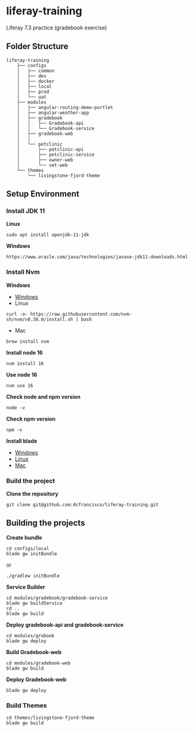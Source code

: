 # liferay-training
Liferay 7.3 practice (gradebook exercise)



## Folder Structure
```
liferay-training
    ├── configs
    │   ├── common
    │   ├── dev
    │   ├── docker
    │   ├── local
    │   ├── prod
    │   └── uat
    ├── modules
    │   ├── angular-routing-demo-portlet
    │   ├── angular-weather-app
    │   ├── gradebook
    │   │   ├── Gradebook-api 
    │   │   └── Gradebook-service 
    │   ├── gradebook-web
    │   │
    │   └── petclinic
    │       ├── petclinic-api 
    │       ├── petclinic-service 
    │       ├── owner-web 
    │       └── vet-web
    └── themes
        └── livingstone-fjord-theme
```

## Setup Environment

### Install JDK 11

__Linux__
```
sudo apt install openjdk-11-jdk
```
__Windows__
```
https://www.oracle.com/java/technologies/javase-jdk11-downloads.html
```

### Install Nvm

__Windows__

* [Windows](https://learn.microsoft.com/en-us/windows/dev-environment/javascript/nodejs-on-windows)
* Linux
```agsl
curl -o- https://raw.githubusercontent.com/nvm-sh/nvm/v0.38.0/install.sh | bash
```
* Mac
```
brew install nvm

```
__Install node 16__
```
nvm install 16  
```
__Use node 16__
```
nvm use 16
```
__Check node and npm version__
```
node -v

```
__Check npm version__
```
npm -v

```

__Install blade__

* [Windows](https://releases.liferay.com/tools/ide/3.9.8/LiferayWorkspace-202212271250-windows-installer.exe)
* [Linux](https://releases.liferay.com/tools/ide/3.9.8/LiferayWorkspace-202212271250-linux-x64-installer.run)
* [Mac](https://releases.liferay.com/tools/ide/3.9.8/LiferayWorkspace-202212271250-macosx-installer.dmg)

### Build the project

__Clone the repository__

```
git clone git@github.com:dcfrancisco/liferay-training.git
```

## Building the projects 
__Create bundle__

```
cd configs/local
blade gw initBundle
```
or
```
./gradlew initBundle
```

__Service Builder__

```
cd modules/gradebook/gradebook-service
blade gw buildService
cd ..
blade gw build
```
__Deploy gradebook-api and gradebook-service__
```
cd modules/grabook
blade gw deploy
```

__Build Gradebook-web__

```agsl
cd modules/gradebook-web
blade gw build
```
__Deploy Gradebook-web__

```
blade gw deploy
```

### Build Themes

```
cd themes/livingstone-fjord-theme
blade gw build
```




